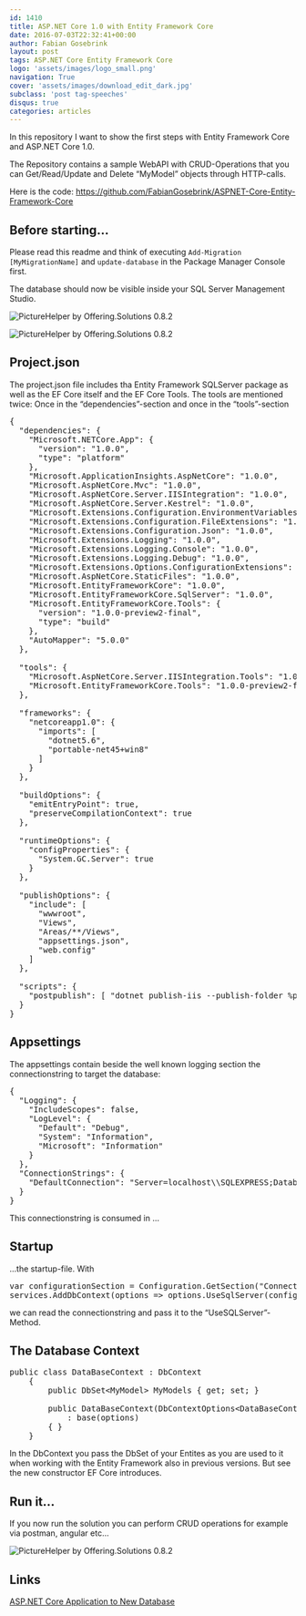 ```yaml
---
id: 1410
title: ASP.NET Core 1.0 with Entity Framework Core
date: 2016-07-03T22:32:41+00:00
author: Fabian Gosebrink
layout: post
tags: ASP.NET Core Entity Framework Core
logo: 'assets/images/logo_small.png'
navigation: True
cover: 'assets/images/download_edit_dark.jpg'
subclass: 'post tag-speeches'
disqus: true
categories: articles
---
```



In this repository I want to show the first steps with Entity Framework Core and ASP.NET Core 1.0.

The Repository contains a sample WebAPI with CRUD-Operations that you can Get/Read/Update and Delete &#8220;MyModel&#8221; objects through HTTP-calls.

Here is the code: <https://github.com/FabianGosebrink/ASPNET-Core-Entity-Framework-Core>

## Before starting&#8230;

Please read this readme and think of executing `Add-Migration [MyMigrationName]` and `update-database` in the Package Manager Console first.

The database should now be visible inside your SQL Server Management Studio.

![PictureHelper by Offering.Solutions 0.8.2]({{site.baseurl}}assets/articles/2014-07-03/database.jpg)

![PictureHelper by Offering.Solutions 0.8.2]({{site.baseurl}}assets/articles/2014-07-03/folderstructure.jpg)

## Project.json

The project.json file includes tha Entity Framework SQLServer package as well as the EF Core itself and the EF Core Tools. The tools are mentioned twice: Once in the &#8220;dependencies&#8221;-section and once in the &#8220;tools&#8221;-section

<pre class="lang:js decode:true ">{
  "dependencies": {
    "Microsoft.NETCore.App": {
      "version": "1.0.0",
      "type": "platform"
    },
    "Microsoft.ApplicationInsights.AspNetCore": "1.0.0",
    "Microsoft.AspNetCore.Mvc": "1.0.0",
    "Microsoft.AspNetCore.Server.IISIntegration": "1.0.0",
    "Microsoft.AspNetCore.Server.Kestrel": "1.0.0",
    "Microsoft.Extensions.Configuration.EnvironmentVariables": "1.0.0",
    "Microsoft.Extensions.Configuration.FileExtensions": "1.0.0",
    "Microsoft.Extensions.Configuration.Json": "1.0.0",
    "Microsoft.Extensions.Logging": "1.0.0",
    "Microsoft.Extensions.Logging.Console": "1.0.0",
    "Microsoft.Extensions.Logging.Debug": "1.0.0",
    "Microsoft.Extensions.Options.ConfigurationExtensions": "1.0.0",
    "Microsoft.AspNetCore.StaticFiles": "1.0.0",
    "Microsoft.EntityFrameworkCore": "1.0.0",
    "Microsoft.EntityFrameworkCore.SqlServer": "1.0.0",
    "Microsoft.EntityFrameworkCore.Tools": {
      "version": "1.0.0-preview2-final",
      "type": "build"
    },
    "AutoMapper": "5.0.0"
  },

  "tools": {
    "Microsoft.AspNetCore.Server.IISIntegration.Tools": "1.0.0-preview2-final",
    "Microsoft.EntityFrameworkCore.Tools": "1.0.0-preview2-final"
  },

  "frameworks": {
    "netcoreapp1.0": {
      "imports": [
        "dotnet5.6",
        "portable-net45+win8"
      ]
    }
  },

  "buildOptions": {
    "emitEntryPoint": true,
    "preserveCompilationContext": true
  },

  "runtimeOptions": {
    "configProperties": {
      "System.GC.Server": true
    }
  },

  "publishOptions": {
    "include": [
      "wwwroot",
      "Views",
      "Areas/**/Views",
      "appsettings.json",
      "web.config"
    ]
  },

  "scripts": {
    "postpublish": [ "dotnet publish-iis --publish-folder %publish:OutputPath% --framework %publish:FullTargetFramework%" ]
  }
}
</pre>

## Appsettings

The appsettings contain beside the well known logging section the connectionstring to target the database:

<pre class="lang:js decode:true ">{
  "Logging": {
    "IncludeScopes": false,
    "LogLevel": {
      "Default": "Debug",
      "System": "Information",
      "Microsoft": "Information"
    }
  },
  "ConnectionStrings": {
    "DefaultConnection": "Server=localhost\\SQLEXPRESS;Database=AspnetCoreEF7Example;Trusted_Connection=True;MultipleActiveResultSets=true;"
  }
}
</pre>

This connectionstring is consumed in &#8230;

## Startup

&#8230;the startup-file. With

<pre class="lang:c# decode:true ">var configurationSection = Configuration.GetSection("ConnectionStrings:DefaultConnection");
services.AddDbContext(options =&gt; options.UseSqlServer(configurationSection.Value));</pre>

we can read the connectionstring and pass it to the &#8220;UseSQLServer&#8221;-Method.

## The Database Context

<pre class="lang:c# decode:true ">public class DataBaseContext : DbContext
    {
        public DbSet&lt;MyModel&gt; MyModels { get; set; }

        public DataBaseContext(DbContextOptions&lt;DataBaseContext&gt; options)
            : base(options)
        { }
    }</pre>

In the DbContext you pass the DbSet of your Entites as you are used to it when working with the Entity Framework also in previous versions. But see the new constructor EF Core introduces.

## Run it&#8230;

If you now run the solution you can perform CRUD operations for example via postman, angular etc&#8230;

![PictureHelper by Offering.Solutions 0.8.2]({{site.baseurl}}assets/articles/2014-07-03/postmandatabase.jpg)

## Links

[ASP.NET Core Application to New Database](https://ef.readthedocs.io/en/latest/platforms/aspnetcore/new-db.html)